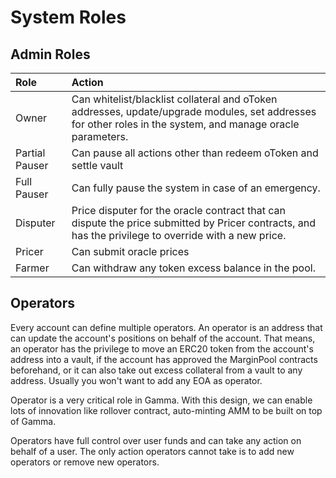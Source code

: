 # System Roles

## Admin Roles 

| **Role** | **Action** |
| :--- | :--- |
| Owner | Can whitelist/blacklist collateral and oToken addresses, update/upgrade modules, set addresses for other roles in the system, and manage oracle parameters. |
| Partial Pauser | Can pause all actions other than redeem oToken and settle vault  |
| Full Pauser | Can fully pause the system in case of an emergency.  |
| Disputer | Price disputer for the oracle contract that can dispute the price submitted by Pricer contracts, and has the privilege to override with a new price. |
| Pricer | Can submit oracle prices  |
| Farmer | Can withdraw any token excess balance in the pool. |

## Operators

Every account can define multiple operators. An operator is an address that can update the account's positions on behalf of the account. That means, an operator has the privilege to move an ERC20 token from the account's address into a vault, if the account has approved the MarginPool contracts beforehand, or it can also take out excess collateral from a vault to any address. Usually you won't want to add any EOA as operator.

Operator is a very critical role in Gamma. With this design, we can enable lots of innovation like rollover contract, auto-minting AMM to be built on top of Gamma.

Operators have full control over user funds and can take any action on behalf of a user. The only action operators cannot take is to add new operators or remove new operators.

